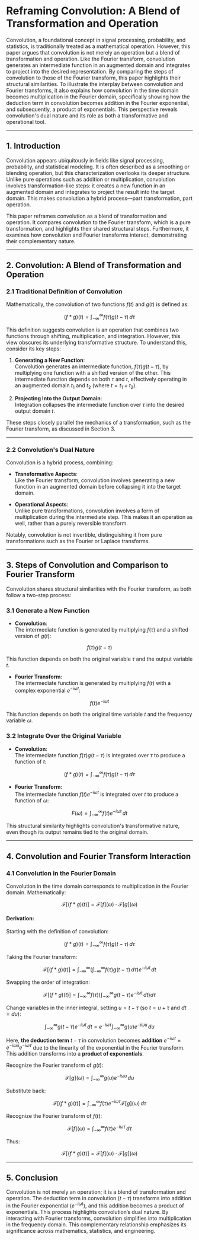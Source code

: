 
# Reframing Convolution: A Blend of Transformation and Operation

Convolution, a foundational concept in signal processing, probability, and statistics, is traditionally treated as a mathematical operation. However, this paper argues that convolution is not merely an operation but a blend of transformation and operation. Like the Fourier transform, convolution generates an intermediate function in an augmented domain and integrates to project into the desired representation. By comparing the steps of convolution to those of the Fourier transform, this paper highlights their structural similarities. To illustrate the interplay between convolution and Fourier transforms, it also explains how convolution in the time domain becomes multiplication in the Fourier domain, specifically showing how the deduction term in convolution becomes addition in the Fourier exponential, and subsequently, a product of exponentials. This perspective reveals convolution's dual nature and its role as both a transformative and operational tool.

---

## 1. Introduction

Convolution appears ubiquitously in fields like signal processing, probability, and statistical modeling. It is often described as a smoothing or blending operation, but this characterization overlooks its deeper structure. Unlike pure operations such as addition or multiplication, convolution involves transformation-like steps: it creates a new function in an augmented domain and integrates to project the result into the target domain. This makes convolution a hybrid process—part transformation, part operation.

This paper reframes convolution as a blend of transformation and operation. It compares convolution to the Fourier transform, which is a pure transformation, and highlights their shared structural steps. Furthermore, it examines how convolution and Fourier transforms interact, demonstrating their complementary nature.

---

## 2. Convolution: A Blend of Transformation and Operation

### 2.1 Traditional Definition of Convolution

Mathematically, the convolution of two functions $f(t)$ and $g(t)$ is defined as:

$$
(f * g)(t) = \int_{-\infty}^\infty f(\tau) g(t - \tau) \, d\tau
$$

This definition suggests convolution is an operation that combines two functions through shifting, multiplication, and integration. However, this view obscures its underlying transformative structure. To understand this, consider its key steps:

1. **Generating a New Function**:  
   Convolution generates an intermediate function, $f(\tau) g(t - \tau)$, by multiplying one function with a shifted version of the other. This intermediate function depends on both $\tau$ and $t$, effectively operating in an augmented domain $t_1$ and $t_2$ (where $t = t_1 + t_2$).

2. **Projecting Into the Output Domain**:  
   Integration collapses the intermediate function over $\tau$ into the desired output domain $t$.

These steps closely parallel the mechanics of a transformation, such as the Fourier transform, as discussed in Section 3.

---

### 2.2 Convolution's Dual Nature

Convolution is a hybrid process, combining:

- **Transformative Aspects**:  
  Like the Fourier transform, convolution involves generating a new function in an augmented domain before collapsing it into the target domain.

- **Operational Aspects**:  
  Unlike pure transformations, convolution involves a form of multiplication during the intermediate step. This makes it an operation as well, rather than a purely reversible transform.

Notably, convolution is not invertible, distinguishing it from pure transformations such as the Fourier or Laplace transforms.

---

## 3. Steps of Convolution and Comparison to Fourier Transform

Convolution shares structural similarities with the Fourier transform, as both follow a two-step process:

### 3.1 Generate a New Function

- **Convolution**:  
  The intermediate function is generated by multiplying $f(\tau)$ and a shifted version of $g(t)$:  

$$
f(\tau) g(t - \tau)
$$

  This function depends on both the original variable $\tau$ and the output variable $t$.

- **Fourier Transform**:  
  The intermediate function is generated by multiplying $f(t)$ with a complex exponential $e^{-i\omega t}$:  

$$
f(t) e^{-i\omega t}
$$

  This function depends on both the original time variable $t$ and the frequency variable $\omega$.

### 3.2 Integrate Over the Original Variable

- **Convolution**:  
  The intermediate function $f(\tau) g(t - \tau)$ is integrated over $\tau$ to produce a function of $t$:  

$$
(f * g)(t) = \int_{-\infty}^\infty f(\tau) g(t - \tau) \, d\tau
$$

- **Fourier Transform**:  
  The intermediate function $f(t) e^{-i\omega t}$ is integrated over $t$ to produce a function of $\omega$:  

$$
F(\omega) = \int_{-\infty}^\infty f(t) e^{-i\omega t} \, dt
$$

This structural similarity highlights convolution's transformative nature, even though its output remains tied to the original domain.

---

## 4. Convolution and Fourier Transform Interaction

### 4.1 Convolution in the Fourier Domain

Convolution in the time domain corresponds to multiplication in the Fourier domain. Mathematically:

$$
\mathcal{F}[(f * g)(t)] = \mathcal{F} [f] (\omega) \cdot \mathcal{F} [g] (\omega)
$$

#### Derivation:
Starting with the definition of convolution:

$$
(f * g)(t) = \int_{-\infty}^\infty f(\tau) g(t - \tau) \, d\tau
$$

Taking the Fourier transform:

$$
\mathcal{F}[(f * g)(t)] = \int_{-\infty}^\infty \left( \int_{-\infty}^\infty f(\tau) g(t - \tau) \, d\tau \right) e^{-i\omega t} \, dt
$$

Swapping the order of integration:

$$
\mathcal{F}[(f * g)(t)] = \int_{-\infty}^\infty f(\tau) \left( \int_{-\infty}^\infty g(t - \tau) e^{-i\omega t} \, dt \right) d\tau
$$

Change variables in the inner integral, setting $u = t - \tau$ (so $t = u + \tau$ and $dt = du$):

$$
\int_{-\infty}^\infty g(t - \tau) e^{-i\omega t} \, dt = e^{-i\omega \tau} \int_{-\infty}^\infty g(u) e^{-i\omega u} \, du
$$

Here, **the deduction term** $t - \tau$ in convolution becomes **addition** $e^{-i\omega t} = e^{-i\omega u} e^{-i\omega \tau}$ due to the linearity of the exponential in the Fourier transform. This addition transforms into a **product of exponentials**.

Recognize the Fourier transform of $g(t)$:

$$
\mathcal{F}[g] (\omega) = \int_{-\infty}^\infty g(u) e^{-i\omega u} \, du
$$

Substitute back:

$$
\mathcal{F}[(f * g)(t)] = \int_{-\infty}^\infty f(\tau) e^{-i\omega \tau} \mathcal{F}[g] (\omega) \, d\tau
$$

Recognize the Fourier transform of $f(t)$:

$$
\mathcal{F}[f] (\omega) = \int_{-\infty}^\infty f(\tau) e^{-i\omega \tau} \, d\tau
$$

Thus:

$$
\mathcal{F}[(f * g)(t)] = \mathcal{F}[f] (\omega) \cdot \mathcal{F}[g] (\omega)
$$

---

## 5. Conclusion

Convolution is not merely an operation; it is a blend of transformation and operation. The deduction term in convolution ($t - \tau$) transforms into addition in the Fourier exponential ($e^{-i\omega t}$), and this addition becomes a product of exponentials. This process highlights convolution’s dual nature. By interacting with Fourier transforms, convolution simplifies into multiplication in the frequency domain. This complementary relationship emphasizes its significance across mathematics, statistics, and engineering.
